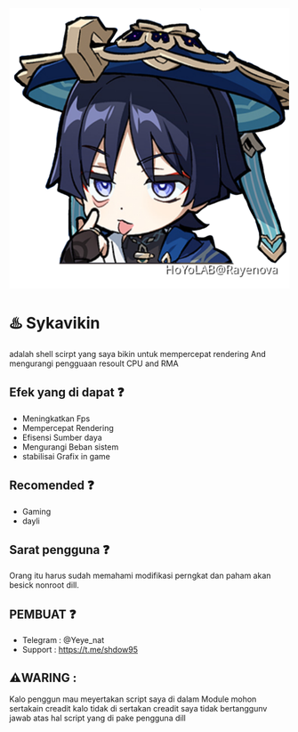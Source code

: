 ![coc 1](img/big.jpg)

# ♨️ Sykavikin
adalah shell scirpt yang saya bikin
untuk mempercepat rendering And mengurangi
pengguaan resoult CPU and RMA

## Efek yang di dapat ❓️
- Meningkatkan Fps 
- Mempercepat Rendering
- Efisensi Sumber daya
- Mengurangi Beban sistem
- stabilisai Grafix in game

## Recomended ❓️
- Gaming
- dayli

## Sarat pengguna ❓️
Orang itu harus sudah memahami modifikasi 
perngkat dan paham akan besick nonroot dill.

## PEMBUAT ❓️
- Telegram : @Yeye_nat
- Support  : https://t.me/shdow95

 ## ⚠️WARING :
 Kalo penggun mau meyertakan script saya di dalam
 Module mohon sertakain creadit kalo tidak di sertakan
 creadit saya tidak bertanggunv jawab atas hal 
 script yang di pake pengguna dill

